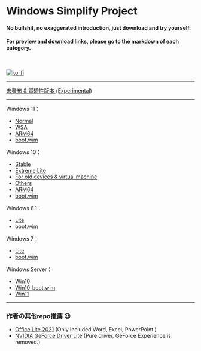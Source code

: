 # Windows Simplify Project

#### No bullshit, no exaggerated introduction, just download and try yourself.
#### For preview and download links, please go to the markdown of each category.

<br>

[![ko-fi](https://ko-fi.com/img/githubbutton_sm.svg)](https://ko-fi.com/P5P4D2451)

----

[未發布 & 實驗性版本 (Experimental)](/experimental/README.md)

----

Windows 11：
- [Normal](/11/README.md)
- [WSA](/11/wsa.md)
- [ARM64](/11/arm64.md)
- [boot.wim](/11/boot.md)

Windows 10：
- [Stable](/10/README.md)
- [Extreme Lite](/10/extreme.md)
- [For old devices & virtual machine](/10/old_device.md)
- [Others](/10/others.md)
- [ARM64](/10/arm64.md)
- [boot.wim](/10/boot.md)

Windows 8.1：
- [Lite](/8.1/README.md)
- [boot.wim](/8.1/boot.md)

Windows 7：
- [Lite](/7/README.md)
- [boot.wim](/7/boot.md)

Windows Server：
- [Win10](/server/README.md)
- [Win10_boot.wim](/server/w10_boot.md)
- [Win11](/server/w11.md)

----

### 作者の其他repo推薦 😉
- [Office Lite 2021](https://github.com/WhatTheBlock/Office-Lite) (Only included Word, Excel, PowerPoint.)
- [NVIDIA GeForce Driver Lite](https://github.com/WhatTheBlock/GeForce-Driver-Lite) (Pure driver, GeForce Experience is removed.)
